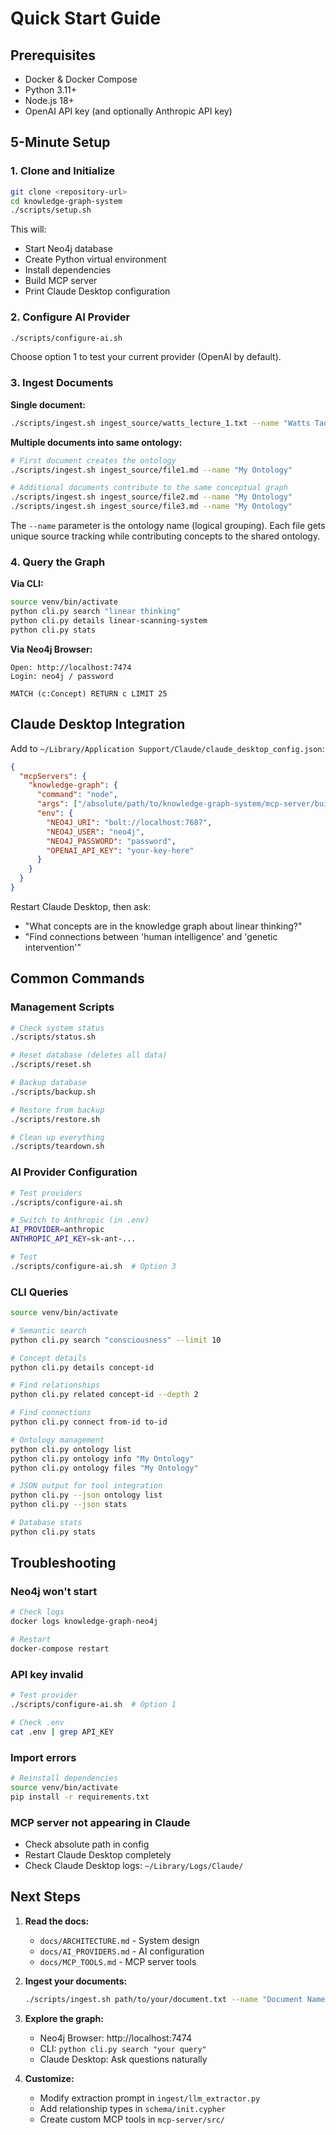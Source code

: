 # Quick Start Guide

## Prerequisites

- Docker & Docker Compose
- Python 3.11+
- Node.js 18+
- OpenAI API key (and optionally Anthropic API key)

## 5-Minute Setup

### 1. Clone and Initialize

```bash
git clone <repository-url>
cd knowledge-graph-system
./scripts/setup.sh
```

This will:
- Start Neo4j database
- Create Python virtual environment
- Install dependencies
- Build MCP server
- Print Claude Desktop configuration

### 2. Configure AI Provider

```bash
./scripts/configure-ai.sh
```

Choose option 1 to test your current provider (OpenAI by default).

### 3. Ingest Documents

**Single document:**
```bash
./scripts/ingest.sh ingest_source/watts_lecture_1.txt --name "Watts Taoism"
```

**Multiple documents into same ontology:**
```bash
# First document creates the ontology
./scripts/ingest.sh ingest_source/file1.md --name "My Ontology"

# Additional documents contribute to the same conceptual graph
./scripts/ingest.sh ingest_source/file2.md --name "My Ontology"
./scripts/ingest.sh ingest_source/file3.md --name "My Ontology"
```

The `--name` parameter is the ontology name (logical grouping). Each file gets unique source tracking while contributing concepts to the shared ontology.

### 4. Query the Graph

**Via CLI:**
```bash
source venv/bin/activate
python cli.py search "linear thinking"
python cli.py details linear-scanning-system
python cli.py stats
```

**Via Neo4j Browser:**
```
Open: http://localhost:7474
Login: neo4j / password

MATCH (c:Concept) RETURN c LIMIT 25
```

## Claude Desktop Integration

Add to `~/Library/Application Support/Claude/claude_desktop_config.json`:

```json
{
  "mcpServers": {
    "knowledge-graph": {
      "command": "node",
      "args": ["/absolute/path/to/knowledge-graph-system/mcp-server/build/index.js"],
      "env": {
        "NEO4J_URI": "bolt://localhost:7687",
        "NEO4J_USER": "neo4j",
        "NEO4J_PASSWORD": "password",
        "OPENAI_API_KEY": "your-key-here"
      }
    }
  }
}
```

Restart Claude Desktop, then ask:
- "What concepts are in the knowledge graph about linear thinking?"
- "Find connections between 'human intelligence' and 'genetic intervention'"

## Common Commands

### Management Scripts

```bash
# Check system status
./scripts/status.sh

# Reset database (deletes all data)
./scripts/reset.sh

# Backup database
./scripts/backup.sh

# Restore from backup
./scripts/restore.sh

# Clean up everything
./scripts/teardown.sh
```

### AI Provider Configuration

```bash
# Test providers
./scripts/configure-ai.sh

# Switch to Anthropic (in .env)
AI_PROVIDER=anthropic
ANTHROPIC_API_KEY=sk-ant-...

# Test
./scripts/configure-ai.sh  # Option 3
```

### CLI Queries

```bash
source venv/bin/activate

# Semantic search
python cli.py search "consciousness" --limit 10

# Concept details
python cli.py details concept-id

# Find relationships
python cli.py related concept-id --depth 2

# Find connections
python cli.py connect from-id to-id

# Ontology management
python cli.py ontology list
python cli.py ontology info "My Ontology"
python cli.py ontology files "My Ontology"

# JSON output for tool integration
python cli.py --json ontology list
python cli.py --json stats

# Database stats
python cli.py stats
```

## Troubleshooting

### Neo4j won't start
```bash
# Check logs
docker logs knowledge-graph-neo4j

# Restart
docker-compose restart
```

### API key invalid
```bash
# Test provider
./scripts/configure-ai.sh  # Option 1

# Check .env
cat .env | grep API_KEY
```

### Import errors
```bash
# Reinstall dependencies
source venv/bin/activate
pip install -r requirements.txt
```

### MCP server not appearing in Claude
- Check absolute path in config
- Restart Claude Desktop completely
- Check Claude Desktop logs: `~/Library/Logs/Claude/`

## Next Steps

1. **Read the docs:**
   - `docs/ARCHITECTURE.md` - System design
   - `docs/AI_PROVIDERS.md` - AI configuration
   - `docs/MCP_TOOLS.md` - MCP server tools

2. **Ingest your documents:**
   ```bash
   ./scripts/ingest.sh path/to/your/document.txt --name "Document Name"
   ```

3. **Explore the graph:**
   - Neo4j Browser: http://localhost:7474
   - CLI: `python cli.py search "your query"`
   - Claude Desktop: Ask questions naturally

4. **Customize:**
   - Modify extraction prompt in `ingest/llm_extractor.py`
   - Add relationship types in `schema/init.cypher`
   - Create custom MCP tools in `mcp-server/src/`
